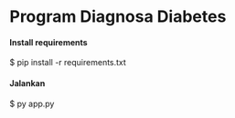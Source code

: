 # Program Diagnosa Diabetes
<h4>Install requirements</h4>
$ pip install -r requirements.txt

<h4>Jalankan</h4>
$ py app.py
